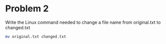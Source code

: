# Problem 2

Write the Linux command needed to change a file name from original.txt to
changed.txt

```bash
mv original.txt changed.txt
```
